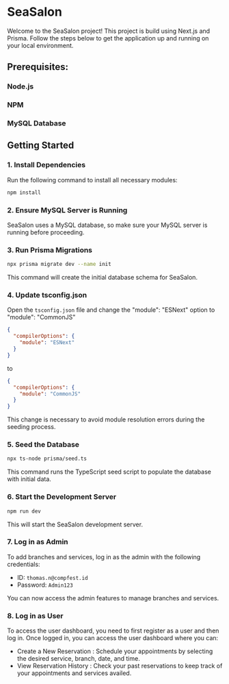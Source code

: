 # SeaSalon

Welcome to the SeaSalon project! This project is build using Next.js and Prisma. Follow the steps below to get the application up and running on your local environment.

## Prerequisites:

### Node.js

### NPM

### MySQL Database

## Getting Started

### 1. Install Dependencies

Run the following command to install all necessary modules:

```bash
npm install
```

### 2. Ensure MySQL Server is Running

SeaSalon uses a MySQL database, so make sure your MySQL server is running before proceeding.

### 3. Run Prisma Migrations

```bash
npx prisma migrate dev --name init
```

This command will create the initial database schema for SeaSalon.

### 4. Update tsconfig.json

Open the `tsconfig.json` file and change the "module": "ESNext" option to "module": "CommonJS"

```json
{
  "compilerOptions": {
    "module": "ESNext"
  }
}
```

to

```json
{
  "compilerOptions": {
    "module": "CommonJS"
  }
}
```

This change is necessary to avoid module resolution errors during the seeding process.

### 5. Seed the Database

```bash
npx ts-node prisma/seed.ts
```

This command runs the TypeScript seed script to populate the database with initial data.

### 6. Start the Development Server

```bash
npm run dev
```

This will start the SeaSalon development server.

### 7. Log in as Admin

To add branches and services, log in as the admin with the following credentials:

- ID: `thomas.n@compfest.id`
- Password: `Admin123`

You can now access the admin features to manage branches and services.

### 8. Log in as User

To access the user dashboard, you need to first register as a user and then log in. Once logged in, you can access the user dashboard where you can:

- Create a New Reservation : Schedule your appointments by selecting the desired service, branch, date, and time.
- View Reservation History : Check your past reservations to keep track of your appointments and services availed.
